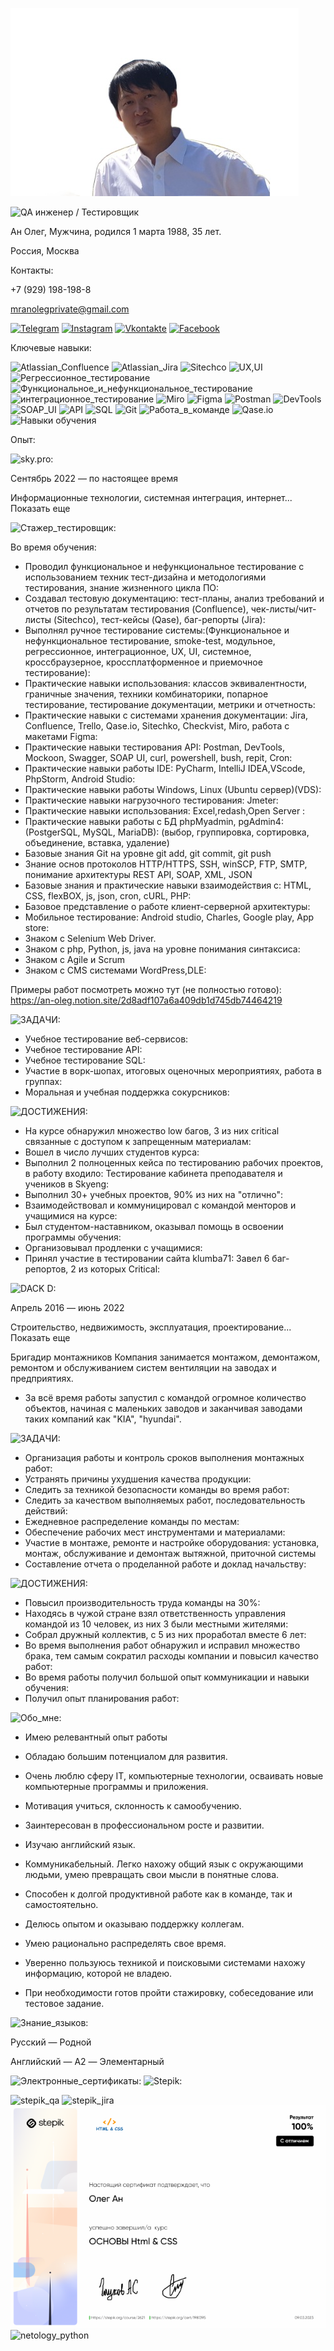 ![Header](https://github.com/mranolegprivate/anoleg_rezume/blob/main/assets/rezume_1.jpg?raw=true)

![QA инженер / Тестировщик](https://img.shields.io/badge/-QA_инженер_/_Тестировщик:(web,_api,_frontend,_backend)-090909?style=for-the-badge&logoColor=47C5FB)


Ан Олег,
Мужчина,
родился 1 марта 1988, 35 лет.

Россия, Москва

Контакты:

+7 (929) 198-198-8

mranolegprivate@gmail.com

[![Telegram](https://img.shields.io/badge/-Telegram-090909?style=for-the-badge&logo=telegram&logoColor=27A0D9)](https://t.me/mrolegprivate)
[![Instagram](https://img.shields.io/badge/-Instagram-090909?style=for-the-badge&logo=instagram&logoColor=B4068E)](https://www.instagram.com/mranolegprivate)
[![Vkontakte](https://img.shields.io/badge/-Vkontakte-090909?style=for-the-badge&logo=Vk&logoColor=4F7DB3)](https://vk.com/mranolegprivate)
[![Facebook](https://img.shields.io/badge/-Facebook-090909?style=for-the-badge&logo=Facebook&logoColor=1195F5)](https://www.facebook.com/mranolegprivate)


Ключевые навыки:

![Atlassian_Confluence](https://img.shields.io/badge/-Atlassian_Confluence-090909?style=for-the-badge&logoColor=47C5FB)
![Atlassian_Jira](https://img.shields.io/badge/-Atlassian_Jira-090909?style=for-the-badge&logoColor=47C5FB)
![Sitechco](https://img.shields.io/badge/-Sitechco-090909?style=for-the-badge&logoColor=47C5FB)
![UX,UI](https://img.shields.io/badge/-UX,UI-090909?style=for-the-badge&logoColor=47C5FB)
![Регрессионное_тестирование](https://img.shields.io/badge/-Регрессионное_тестирование-090909?style=for-the-badge&logoColor=47C5FB)
![Функциональное_и_нефункциональное_тестирование](https://img.shields.io/badge/-Функциональное_и_нефункциональное_тестирование-090909?style=for-the-badge&logoColor=47C5FB)
![интеграционное_тестирование](https://img.shields.io/badge/-интеграционное_тестирование-090909?style=for-the-badge&logoColor=47C5FB)
![Miro](https://img.shields.io/badge/-Miro-090909?style=for-the-badge&logoColor=47C5FB)
![Figma](https://img.shields.io/badge/-Figma-090909?style=for-the-badge&logoColor=47C5FB)
![Postman](https://img.shields.io/badge/-Postman-090909?style=for-the-badge&logoColor=47C5FB)
![DevTools](https://img.shields.io/badge/-DevTools-090909?style=for-the-badge&logoColor=47C5FB)
![SOAP_UI](https://img.shields.io/badge/-SOAP_UI-090909?style=for-the-badge&logoColor=47C5FB)
![API](https://img.shields.io/badge/-API-090909?style=for-the-badge&logoColor=47C5FB)
![SQL](https://img.shields.io/badge/-SQL-090909?style=for-the-badge&logoColor=47C5FB)
![Git](https://img.shields.io/badge/-Git-090909?style=for-the-badge&logoColor=47C5FB)
![Работа_в_команде](https://img.shields.io/badge/-Работа_в_команде-090909?style=for-the-badge&logoColor=47C5FB)
![Qase.io](https://img.shields.io/badge/-Qase.io-090909?style=for-the-badge&logoColor=47C5FB)
![Навыки обучения](https://img.shields.io/badge/-Навыки_обучения-090909?style=for-the-badge&logoColor=47C5FB)

Опыт:

![sky.pro:](https://img.shields.io/badge/-Skyeng/Skypro_крупнейший_онлайн—университет:-090909?style=for-the-badge&Color=1195F5)

Сентябрь 2022 — по настоящее время

Информационные технологии, системная интеграция, интернет... Показать еще

![Стажер_тестировщик:](https://img.shields.io/badge/-Стажер_тестировщик:-090909?style=for-the-badge&Color=1195F5)

Во время обучения:

- Проводил функциональное и нефункциональное тестирование с использованием техник тест-дизайна и методологиями тестирования, знание жизненного цикла ПО:
- Создавал тестовую документацию: тест-планы, анализ требований и отчетов по результатам тестирования (Confluence), чек-листы/чит-листы (Sitechco), тест-кейсы (Qase), баг-репорты (Jira):
- Выполнял ручное тестирование системы:(Функциональное и нефункциональное тестирование, smoke-test, модульное, регрессионное, интеграционное, UX, UI, системное, кроссбраузерное, кроссплатформенное и приемочное тестирование):
- Практические навыки использования: классов эквивалентности, граничные значения, техники комбинаторики, попарное тестирование, тестирование документации, метрики и отчетность:
- Практические навыки с системами хранения документации: Jira, Confluence,
Trello, Qase.io, Sitechko, Checkvist, Miro, работа с макетами Figma:
- Практические навыки тестирования API: Postman, DevTools, Mockoon, Swagger, SOAP UI, curl, powershell, bush, repit, Cron:
- Практические навыки работы IDE: PyCharm, IntelliJ IDEA,VScode, PhpStorm, Android Studio:
- Практические навыки работы Windows, Linux (Ubuntu сервер)(VDS):
- Практические навыки нагрузочного тестирования: Jmeter:
- Практические навыки использования: Excel,redash,Open Server :
- Практические навыки работы с БД phpMyadmin, pgAdmin4: (PostgerSQL, MySQL, MariaDB): (выбор, группировка, сортировка, объединение, вставка, удаление)
- Базовые знания Git на уровне git add, git commit, git push
- Знание основ протоколов HTTP/HTTPS, SSH, winSCP, FTP, SMTP, понимание архитектуры REST API, SOAP, XML, JSON
- Базовые знания и практические навыки взаимодействия c: HTML, CSS, flexBOX, js, json, cron, cURL, PHP:
- Базовое представление о работе клиент-серверной архитектуры:
- Мобильное тестирование: Android studio, Charles, Google play, App store:
- Знаком с Selenium Web Driver.
- Знаком с php, Python, js, java на уровне понимания синтаксиса:
- Знаком с Agile и Scrum
- Знаком с CMS системами WordPress,DLE:

Примеры работ посмотреть можно тут (не полностью готово):
https://an-oleg.notion.site/2d8adf107a6a409db1d745db74464219

![ЗАДАЧИ:](https://img.shields.io/badge/-ЗАДАЧИ:-090909?style=for-the-badge&Color=1195F5)
- Учебное тестирование веб-сервисов:
- Учебное тестирование API:
- Учебное тестирование SQL:
- Участие в ворк-шопах, итоговых оценочных мероприятиях, работа в группах:
- Моральная и учебная поддержка сокурсников:

![ДОСТИЖЕНИЯ:](https://img.shields.io/badge/-ДОСТИЖЕНИЯ:-090909?style=for-the-badge&Color=1195F5)
- На курсе обнаружил множество low багов, 3 из них critical связанные с доступом к запрещенным материалам:
- Вошел в число лучших студентов курса:
- Выполнил 2 полноценных кейса по тестированию рабочих проектов, в работу входило: Тестирование кабинета преподавателя и учеников в Skyeng:
- Выполнил 30+ учебных проектов, 90% из них на "отлично":
- Взаимодействовал и коммуницировал с командой менторов и учащимися на курсе:
- Был студентом-наставником, оказывал помощь в освоении программы обучения:
- Организовывал продленки с учащимися:
- Принял участие в тестировании сайта klumba71: Завел 6 баг-репортов, 2 из которых Critical:


![DACK D:](https://img.shields.io/badge/-DACK_D,_Южная_Корея:-090909?style=for-the-badge&Color=1195F5)

Апрель 2016 — июнь 2022

Строительство, недвижимость, эксплуатация, проектирование... Показать еще

Бригадир монтажников
Компания занимается монтажом, демонтажом, ремонтом и обслуживанием систем вентиляции на заводах и предприятиях.
- За всё время работы запустил с командой огромное количество объектов, начиная с маленьких заводов и заканчивая заводами таких компаний как "KIA", "hyundai".

![ЗАДАЧИ:](https://img.shields.io/badge/-ЗАДАЧИ:-090909?style=for-the-badge&Color=1195F5)
- Организация работы и контроль сроков выполнения монтажных работ:
- Устранять причины ухудшения качества продукции:
- Следить за техникой безопасности команды во время работ:
- Следить за качеством выполняемых работ, последовательность действий:
- Ежедневное распределение команды по местам:
- Обеспечение рабочих мест инструментами и материалами:
- Участие в монтаже, ремонте и настройке оборудования: установка, монтаж, обслуживание и демонтаж вытяжной, приточной системы
- Составление отчета о проделанной работе и доклад начальству:

![ДОСТИЖЕНИЯ:](https://img.shields.io/badge/-ДОСТИЖЕНИЯ:-090909?style=for-the-badge&Color=1195F5)

- Повысил производительность труда команды на 30%:
- Находясь в чужой стране взял ответственность управления командой из 10 человек, из них 3 были местными жителями:
- Собрал дружный коллектив, с 5 из них проработал вместе 6 лет:
- Во время выполнения работ обнаружил и исправил множество брака, тем самым сократил расходы компании и повысил качество работ:
- Во время работы получил большой опыт коммуникации и навыки обучения:
- Получил опыт планирования работ:


![Обо_мне:](https://img.shields.io/badge/-Обо_мне:-090909?style=for-the-badge&Color=1195F5)

- Имею релевантный опыт работы
- Обладаю большим потенциалом для развития.
- Очень люблю сферу IT, компьютерные технологии, осваивать новые компьютерные программы и приложения.
- Мотивация учиться, склонность к самообучению.
- Заинтересован в профессиональном росте и развитии.
- Изучаю английский язык.
- Коммуникабельный. Легко нахожу общий язык с окружающими людьми, умею превращать свои мысли в понятные слова.
- Способен к долгой продуктивной работе как в команде, так и самостоятельно.
- Делюсь опытом и оказываю поддержку коллегам.
- Умею рационально распределять свое время.
- Уверенно пользуюсь техникой и поисковыми системами нахожу информацию, которой не владею.

- При необходимости готов пройти стажировку, собеседование или тестовое задание.

![Знание_языков:](https://img.shields.io/badge/-Знание_языков:-090909?style=for-the-badge&Color=1195F5)

Русский — Родной

Английский — A2 — Элементарный


![Электронные_сертификаты:](https://img.shields.io/badge/-Электронные_сертификаты:-090909?style=for-the-badge&Color=1195F5)
![Stepik:](https://stepik.org/users/524779521/certificates/-Stepik:-090909?style=for-the-badge&Color=1195F5)


![stepik_qa](https://stepik.org/certificate/134e21593457b4e6004a4b7662f994f0e0b2fd59.png?resolution=low)
![stepik_jira](https://stepik.org/certificate/f1a70fa9a1e01fe4345118f83a894f73f62d6d61.png?resolution=low)
![stepik_html](https://github.com/mranolegprivate/anoleg_rezume/blob/main/assets/cb3cd983405a44d0139a959de1d9e8ef318bbb28.png?resolution=low)
![netology_python](https://u.netology.ru/backend/uploads/legacy/shared_diplomas/image/212575/b6507cbb53e268fcf74f740f0bbebfc6.png?ts=1667917309)
